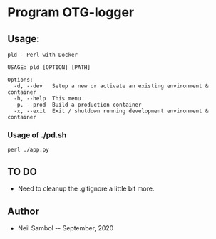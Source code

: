 # Program OTG-logger

## Usage:
```
pld - Perl with Docker

USAGE: pld [OPTION] [PATH]

Options:
  -d, --dev   Setup a new or activate an existing environment & container
  -h, --help  This menu
  -p, --prod  Build a production container
  -x, --exit  Exit / shutdown running development environment & container
```
### Usage of ./pd.sh 
```
perl ./app.py
```
## TO DO 

* Need to cleanup the .gitignore a little bit more.

## Author

* Neil Sambol -- September, 2020
